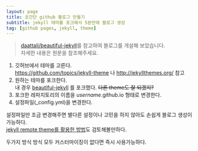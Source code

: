 ```yaml
---
layout: page
title: 초간단 github 블로그 만들기
subtitle: jekyll 테마를 포크해서 5분만에 블로그 생성
tag: [github pages, jekyll, theme]
---
```

>[daattali/beautiful-jekyll](https://github.com/daattali/beautiful-jekyll)를 참고하여 블로그를 개설해 보았습니다.  
자세한 내용은 원문을 참조해주세요.


1. 깃허브에서 테마를 고른다.  
   <https://github.com/topics/jekyll-theme> 나 <http://jekyllthemes.org/> 참고
2. 원하는 테마를 포크한다.  
  내 경우 [beautiful-jekyll](https://github.com/daattali/beautiful-jekyll) 를 포크했다. ~~다른 theme도 잘 되겠지?~~
3. 포크한 레파지토리의 이름을 *username*.github.io 형태로 변경한다.  
4. 설정파일(_config.yml)을 변경한다.

설정파일만 조금 변경해주면 별다른 설정이나 고민을 하지 않아도 손쉽게 블로그 생성이 가능하다.  
[jekyll remote theme를 활용한 방법](https://dreamgonfly.github.io/2018/01/27/jekyll-remote-theme.html)도 검토해볼만하다.

두가지 방식 방식 모두 커스터마이징이 없다면 즉시 사용가능하다. 
